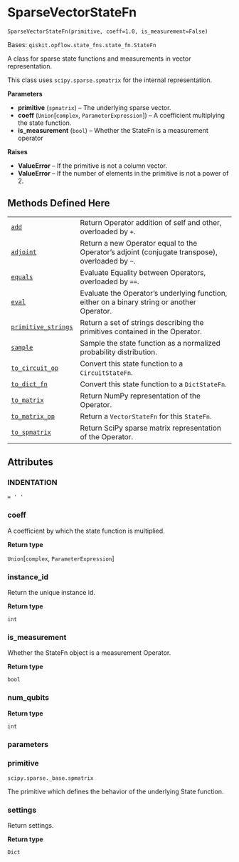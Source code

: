 # SparseVectorStateFn

<span id="undefined" />

`SparseVectorStateFn(primitive, coeff=1.0, is_measurement=False)`

Bases: `qiskit.opflow.state_fns.state_fn.StateFn`

A class for sparse state functions and measurements in vector representation.

This class uses `scipy.sparse.spmatrix` for the internal representation.

**Parameters**

*   **primitive** (`spmatrix`) – The underlying sparse vector.
*   **coeff** (`Union`\[`complex`, `ParameterExpression`]) – A coefficient multiplying the state function.
*   **is\_measurement** (`bool`) – Whether the StateFn is a measurement operator

**Raises**

*   **ValueError** – If the primitive is not a column vector.
*   **ValueError** – If the number of elements in the primitive is not a power of 2.

## Methods Defined Here

|                                                                                                                                                                                                                    |                                                                                                 |
| ------------------------------------------------------------------------------------------------------------------------------------------------------------------------------------------------------------------ | ----------------------------------------------------------------------------------------------- |
| [`add`](qiskit.opflow.state_fns.SparseVectorStateFn.add#qiskit.opflow.state_fns.SparseVectorStateFn.add "qiskit.opflow.state_fns.SparseVectorStateFn.add")                                                         | Return Operator addition of self and other, overloaded by `+`.                                  |
| [`adjoint`](qiskit.opflow.state_fns.SparseVectorStateFn.adjoint#qiskit.opflow.state_fns.SparseVectorStateFn.adjoint "qiskit.opflow.state_fns.SparseVectorStateFn.adjoint")                                         | Return a new Operator equal to the Operator’s adjoint (conjugate transpose), overloaded by `~`. |
| [`equals`](qiskit.opflow.state_fns.SparseVectorStateFn.equals#qiskit.opflow.state_fns.SparseVectorStateFn.equals "qiskit.opflow.state_fns.SparseVectorStateFn.equals")                                             | Evaluate Equality between Operators, overloaded by `==`.                                        |
| [`eval`](qiskit.opflow.state_fns.SparseVectorStateFn.eval#qiskit.opflow.state_fns.SparseVectorStateFn.eval "qiskit.opflow.state_fns.SparseVectorStateFn.eval")                                                     | Evaluate the Operator’s underlying function, either on a binary string or another Operator.     |
| [`primitive_strings`](qiskit.opflow.state_fns.SparseVectorStateFn.primitive_strings#qiskit.opflow.state_fns.SparseVectorStateFn.primitive_strings "qiskit.opflow.state_fns.SparseVectorStateFn.primitive_strings") | Return a set of strings describing the primitives contained in the Operator.                    |
| [`sample`](qiskit.opflow.state_fns.SparseVectorStateFn.sample#qiskit.opflow.state_fns.SparseVectorStateFn.sample "qiskit.opflow.state_fns.SparseVectorStateFn.sample")                                             | Sample the state function as a normalized probability distribution.                             |
| [`to_circuit_op`](qiskit.opflow.state_fns.SparseVectorStateFn.to_circuit_op#qiskit.opflow.state_fns.SparseVectorStateFn.to_circuit_op "qiskit.opflow.state_fns.SparseVectorStateFn.to_circuit_op")                 | Convert this state function to a `CircuitStateFn`.                                              |
| [`to_dict_fn`](qiskit.opflow.state_fns.SparseVectorStateFn.to_dict_fn#qiskit.opflow.state_fns.SparseVectorStateFn.to_dict_fn "qiskit.opflow.state_fns.SparseVectorStateFn.to_dict_fn")                             | Convert this state function to a `DictStateFn`.                                                 |
| [`to_matrix`](qiskit.opflow.state_fns.SparseVectorStateFn.to_matrix#qiskit.opflow.state_fns.SparseVectorStateFn.to_matrix "qiskit.opflow.state_fns.SparseVectorStateFn.to_matrix")                                 | Return NumPy representation of the Operator.                                                    |
| [`to_matrix_op`](qiskit.opflow.state_fns.SparseVectorStateFn.to_matrix_op#qiskit.opflow.state_fns.SparseVectorStateFn.to_matrix_op "qiskit.opflow.state_fns.SparseVectorStateFn.to_matrix_op")                     | Return a `VectorStateFn` for this `StateFn`.                                                    |
| [`to_spmatrix`](qiskit.opflow.state_fns.SparseVectorStateFn.to_spmatrix#qiskit.opflow.state_fns.SparseVectorStateFn.to_spmatrix "qiskit.opflow.state_fns.SparseVectorStateFn.to_spmatrix")                         | Return SciPy sparse matrix representation of the Operator.                                      |

## Attributes

<span id="undefined" />

### INDENTATION

`= ' '`

<span id="undefined" />

### coeff

A coefficient by which the state function is multiplied.

**Return type**

`Union`\[`complex`, `ParameterExpression`]

<span id="undefined" />

### instance\_id

Return the unique instance id.

**Return type**

`int`

<span id="undefined" />

### is\_measurement

Whether the StateFn object is a measurement Operator.

**Return type**

`bool`

<span id="undefined" />

### num\_qubits

**Return type**

`int`

<span id="undefined" />

### parameters

<span id="undefined" />

### primitive

`scipy.sparse._base.spmatrix`

The primitive which defines the behavior of the underlying State function.

<span id="undefined" />

### settings

Return settings.

**Return type**

`Dict`
